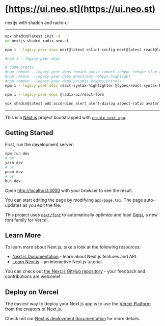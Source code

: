 # [https://ui.neo.st](https://ui.neo.st)

nextjs with shadcn and radix-ui

---

```bash
npx shadcn@latest init -d
cd nextjs-shadcn-radix.neo.st

npm i --legacy-peer-deps next@latest eslint-config-next@latest react@latest react-dom@latest remixicon @remixicon/react next-auth tailwind-variants zustand immer @radix-ui/primitive recharts cmdk @tanstack/react-table vaul @vercel/speed-insights framer-motion class-variance-authority dayjs

#npm i --legacy-peer-deps

# code pretty
#npm remove --legacy-peer-deps remark-parse remark-rehype rehype-slug rehype-stringify rehype-pretty-code @rehype-pretty/transformers
#npm remove --legacy-peer-deps @next/mdx rehype-highlight
#npm remove --legacy-peer-deps prismjs @types/prismjs
npm i --legacy-peer-deps react-syntax-highlighter @types/react-syntax-highlighter

npm i --legacy-peer-deps @radix-ui/react-form

npx shadcn@latest add accordion alert alert-dialog aspect-ratio avatar badge breadcrumb button calendar card carousel chart checkbox collapsible command context-menu dialog drawer dropdown-menu hover-card input input-otp label menubar navigation-menu pagination popover progress radio-group resizable scroll-area select separator sheet skeleton slider sonner switch table tabs textarea toast toggle toggle-group tooltip sidebar
```

---

This is a [Next.js](https://nextjs.org) project bootstrapped with [`create-next-app`](https://nextjs.org/docs/app/api-reference/cli/create-next-app).

## Getting Started

First, run the development server:

```bash
npm run dev
# or
yarn dev
# or
pnpm dev
# or
bun dev
```

Open [http://localhost:3000](http://localhost:3000) with your browser to see the result.

You can start editing the page by modifying `app/page.tsx`. The page auto-updates as you edit the file.

This project uses [`next/font`](https://nextjs.org/docs/app/building-your-application/optimizing/fonts) to automatically optimize and load [Geist](https://vercel.com/font), a new font family for Vercel.

## Learn More

To learn more about Next.js, take a look at the following resources:

-   [Next.js Documentation](https://nextjs.org/docs) - learn about Next.js features and API.
-   [Learn Next.js](https://nextjs.org/learn) - an interactive Next.js tutorial.

You can check out [the Next.js GitHub repository](https://github.com/vercel/next.js) - your feedback and contributions are welcome!

## Deploy on Vercel

The easiest way to deploy your Next.js app is to use the [Vercel Platform](https://vercel.com/new?utm_medium=default-template&filter=next.js&utm_source=create-next-app&utm_campaign=create-next-app-readme) from the creators of Next.js.

Check out our [Next.js deployment documentation](https://nextjs.org/docs/app/building-your-application/deploying) for more details.
